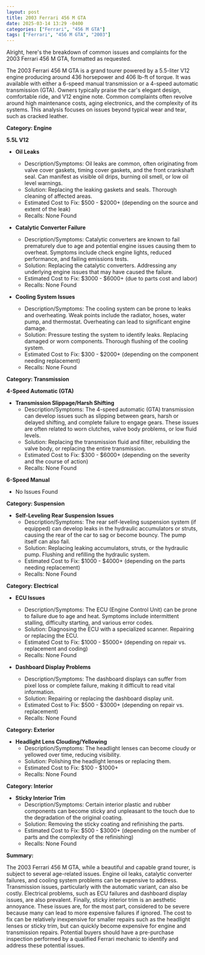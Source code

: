 ```yaml
---
layout: post
title: 2003 Ferrari 456 M GTA
date: 2025-03-14 13:29 -0400
categories: ["Ferrari", "456 M GTA"]
tags: ["Ferrari", "456 M GTA", "2003"]
---
```

Alright, here's the breakdown of common issues and complaints for the 2003 Ferrari 456 M GTA, formatted as requested.

The 2003 Ferrari 456 M GTA is a grand tourer powered by a 5.5-liter V12 engine producing around 436 horsepower and 406 lb-ft of torque. It was available with either a 6-speed manual transmission or a 4-speed automatic transmission (GTA). Owners typically praise the car's elegant design, comfortable ride, and V12 engine note. Common complaints often revolve around high maintenance costs, aging electronics, and the complexity of its systems. This analysis focuses on issues beyond typical wear and tear, such as cracked leather.

**Category: Engine**

**5.5L V12**

*   **Oil Leaks**
    *   Description/Symptoms: Oil leaks are common, often originating from valve cover gaskets, timing cover gaskets, and the front crankshaft seal. Can manifest as visible oil drips, burning oil smell, or low oil level warnings.
    *   Solution: Replacing the leaking gaskets and seals. Thorough cleaning of affected areas.
    *   Estimated Cost to Fix: $500 - $2000+ (depending on the source and extent of the leak)
    *   Recalls: None Found

*   **Catalytic Converter Failure**
    *   Description/Symptoms: Catalytic converters are known to fail prematurely due to age and potential engine issues causing them to overheat. Symptoms include check engine lights, reduced performance, and failing emissions tests.
    *   Solution: Replacing the catalytic converters. Addressing any underlying engine issues that may have caused the failure.
    *   Estimated Cost to Fix: $3000 - $6000+ (due to parts cost and labor)
    *   Recalls: None Found

*   **Cooling System Issues**
    *   Description/Symptoms: The cooling system can be prone to leaks and overheating. Weak points include the radiator, hoses, water pump, and thermostat. Overheating can lead to significant engine damage.
    *   Solution: Pressure testing the system to identify leaks. Replacing damaged or worn components. Thorough flushing of the cooling system.
    *   Estimated Cost to Fix: $300 - $2000+ (depending on the component needing replacement)
    *   Recalls: None Found

**Category: Transmission**

**4-Speed Automatic (GTA)**

*   **Transmission Slippage/Harsh Shifting**
    *   Description/Symptoms: The 4-speed automatic (GTA) transmission can develop issues such as slipping between gears, harsh or delayed shifting, and complete failure to engage gears. These issues are often related to worn clutches, valve body problems, or low fluid levels.
    *   Solution: Replacing the transmission fluid and filter, rebuilding the valve body, or replacing the entire transmission.
    *   Estimated Cost to Fix: $300 - $6000+ (depending on the severity and the course of action)
    *   Recalls: None Found

**6-Speed Manual**
*   No Issues Found

**Category: Suspension**

*   **Self-Leveling Rear Suspension Issues**
    *   Description/Symptoms: The rear self-leveling suspension system (if equipped) can develop leaks in the hydraulic accumulators or struts, causing the rear of the car to sag or become bouncy. The pump itself can also fail.
    *   Solution: Replacing leaking accumulators, struts, or the hydraulic pump. Flushing and refilling the hydraulic system.
    *   Estimated Cost to Fix: $1000 - $4000+ (depending on the parts needing replacement)
    *   Recalls: None Found

**Category: Electrical**

*   **ECU Issues**
    *   Description/Symptoms: The ECU (Engine Control Unit) can be prone to failure due to age and heat. Symptoms include intermittent stalling, difficulty starting, and various error codes.
    *   Solution: Diagnosing the ECU with a specialized scanner. Repairing or replacing the ECU.
    *   Estimated Cost to Fix: $1000 - $5000+ (depending on repair vs. replacement and coding)
    *   Recalls: None Found

*   **Dashboard Display Problems**
    *   Description/Symptoms: The dashboard displays can suffer from pixel loss or complete failure, making it difficult to read vital information.
    *   Solution: Repairing or replacing the dashboard display unit.
    *   Estimated Cost to Fix: $500 - $3000+ (depending on repair vs. replacement)
    *   Recalls: None Found

**Category: Exterior**

*   **Headlight Lens Clouding/Yellowing**
    *   Description/Symptoms: The headlight lenses can become cloudy or yellowed over time, reducing visibility.
    *   Solution: Polishing the headlight lenses or replacing them.
    *   Estimated Cost to Fix: $100 - $1000+
    *   Recalls: None Found

**Category: Interior**

*   **Sticky Interior Trim**
    *   Description/Symptoms: Certain interior plastic and rubber components can become sticky and unpleasant to the touch due to the degradation of the original coating.
    *   Solution: Removing the sticky coating and refinishing the parts.
    *   Estimated Cost to Fix: $500 - $3000+ (depending on the number of parts and the complexity of the refinishing)
    *   Recalls: None Found

**Summary:**

The 2003 Ferrari 456 M GTA, while a beautiful and capable grand tourer, is subject to several age-related issues. Engine oil leaks, catalytic converter failures, and cooling system problems can be expensive to address. Transmission issues, particularly with the automatic variant, can also be costly. Electrical problems, such as ECU failures and dashboard display issues, are also prevalent. Finally, sticky interior trim is an aesthetic annoyance. These issues are, for the most part, considered to be severe because many can lead to more expensive failures if ignored. The cost to fix can be relatively inexpensive for smaller repairs such as the headlight lenses or sticky trim, but can quickly become expensive for engine and transmission repairs. Potential buyers should have a pre-purchase inspection performed by a qualified Ferrari mechanic to identify and address these potential issues.

